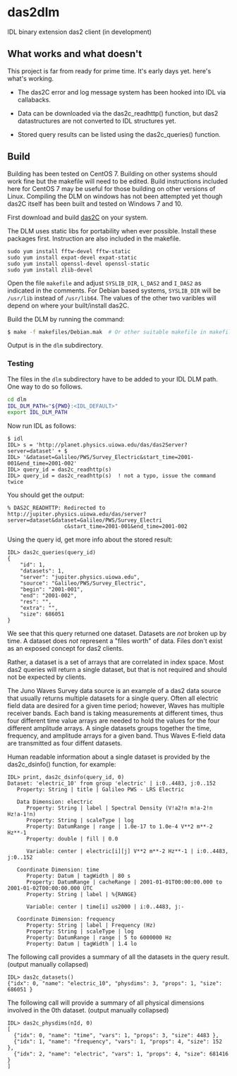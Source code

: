 # das2dlm
IDL binary extension das2 client (in development)

## What works and what doesn't
This project is far from ready for prime time.  It's early days yet.
here's what's working.

  * The das2C error and log message system has been hooked into IDL via 
    callabacks.

  * Data can be downloaded via the das2c_readhttp() function, but das2
    datastructures are not converted to IDL structures yet.
	
  * Stored query results can be listed using the das2c_queries()
    function.

## Build

Building has been tested on CentOS 7.  Building on other systems should
work fine but the makefile will need to be edited.  Build instructions 
included here for CentOS 7 may be useful for those building on other versions
of Linux.  Compiling the DLM on windows has not been attempted yet though das2C
itself has been built and tested on Windows 7 and 10.

First download and build [das2C](https://github.com/das-developers/das2C) on
your system.

The DLM uses static libs for portability when ever possible.  Install these
packages first.  Instruction are also included in the makefile.
```build
sudo yum install fftw-devel fftw-static
sudo yum install expat-devel expat-static
sudo yum install openssl-devel openssl-static
sudo yum install zlib-devel
```
Open the file `makefile` and adjust `SYSLIB_DIR`, `L_DAS2` and `I_DAS2` as 
indicated in the comments.  For Debian based systems, `SYSLIB_DIR` will be
`/usr/lib` instead of `/usr/lib64`.  The values of the other two varibles 
will depend on where your built/install das2C.

Build the DLM by running the command:
```bash
$ make -f makefiles/Debian.mak  # Or other suitable makefile in makefiles
```

Output is in the `dlm` subdirectory.

### Testing

The files in the `dlm` subdirectory have to be added to your IDL DLM path.
One way to do so follows.
```bash
cd dlm
IDL_DLM_PATH="${PWD}:<IDL_DEFAULT>"
export IDL_DLM_PATH
```
Now run IDL as follows:

```
$ idl
IDL> s = 'http://planet.physics.uiowa.edu/das/das2Server?server=dataset' + $
IDL> '&dataset=Galileo/PWS/Survey_Electric&start_time=2001-001&end_time=2001-002'
IDL> query_id = das2c_readhttp(s)
IDL> query_id = das2c_readhttp(s)  ! not a typo, issue the command twice
```

You should get the output:
```idl
% DAS2C_READHTTP: Redirected to http://jupiter.physics.uiowa.edu/das/server?server=dataset&dataset=Galileo/PWS/Survey_Electri
                  c&start_time=2001-001&end_time=2001-002
```

Using the query id, get more info about the stored result:
```idl
IDL> das2c_queries(query_id)
{
    "id": 1,
    "datasets": 1,
    "server": "jupiter.physics.uiowa.edu",
    "source": "Galileo/PWS/Survey_Electric",
    "begin": "2001-001",
    "end": "2001-002",
    "res": "",
    "extra": "",
    "size": 686051
}
```
We see that this query returned one dataset.  Datasets are *not* broken up
by time.  A dataset does *not* represent a "files worth" of data.  Files 
don't exist as an exposed concept for das2 clients.

Rather, a dataset is a set of arrays that are correlated in index space.
Most das2 queries will return a single dataset, but that is not required
and should not be expected by clients.

The Juno Waves Survey data source is an example of a das2 data source that 
usually returns multiple datasets for a single query.  Often all electric field
data are desired for a given time period; however, Waves has multiple receiver
bands.  Each band is taking measurements at different times, thus four
different time value arrays are needed to hold the values for the four
different amplitude arrays.  A single datasets groups together the time,
frequency, and amplitude arrays for a given band.  Thus Waves E-field data
are transmitted as four diffent datasets.

Human readable information about a single dataset is provided by the 
das2c_dsinfo() function, for example:

```idl
IDL> print, das2c_dsinfo(query_id, 0) 
Dataset: 'electric_10' from group 'electric' | i:0..4483, j:0..152
   Property: String | title | Galileo PWS - LRS Electric

   Data Dimension: electric
      Property: String | label | Spectral Density (V!a2!n m!a-2!n Hz!a-1!n)
      Property: String | scaleType | log
      Property: DatumRange | range | 1.0e-17 to 1.0e-4 V**2 m**-2 Hz**-1
      Property: double | fill | 0.0
   
      Variable: center | electric[i][j] V**2 m**-2 Hz**-1 | i:0..4483, j:0..152
   
   Coordinate Dimension: time
      Property: Datum | tagWidth | 80 s
      Property: DatumRange | cacheRange | 2001-01-01T00:00:00.000 to 2001-01-02T00:00:00.000 UTC
      Property: String | label | %{RANGE}
   
      Variable: center | time[i] us2000 | i:0..4483, j:-
   
   Coordinate Dimension: frequency
      Property: String | label | Frequency (Hz)
      Property: String | scaleType | log
      Property: DatumRange | range | 5 to 6000000 Hz
      Property: Datum | tagWidth | 1.4 lo
```
The following call provides a summary of all the datasets in the query result.
(output manually collapsed)
```idl
IDL> das2c_datasets()
{"idx": 0, "name": "electric_10", "physdims": 3, "props": 1, "size": 686051 }
```
The following call will provide a summary of all physical dimensions involved in the 0th
dataset. (output manually collapsed)
```idl
IDL> das2c_physdims(nId, 0)
[
  {"idx": 0, "name": "time", "vars": 1, "props": 3, "size": 4483 },
  {"idx": 1, "name": "frequency", "vars": 1, "props": 4, "size": 152 },
  {"idx": 2, "name": "electric", "vars": 1, "props": 4, "size": 681416 }
]
```


